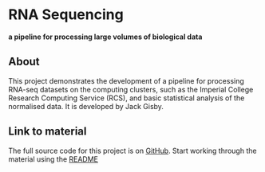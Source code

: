 # RNA Sequencing

**a pipeline for processing large volumes of biological data**

## About

This project demonstrates the development of a pipeline for processing RNA-seq datasets on the computing clusters, such as the Imperial College Research Computing Service (RCS), and basic statistical analysis of the normalised data. It is developed by Jack Gisby.

## Link to material

The full source code for this project is on [GitHub](https://github.com/ImperialCollegeLondon/ReCoDE_rnaseq_pipeline).
Start working through the material using the [README](https://github.com/ImperialCollegeLondon/ReCoDE_rnaseq_pipeline#recode-rna-seq)
